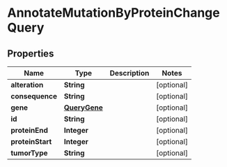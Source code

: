 
# AnnotateMutationByProteinChangeQuery

## Properties
Name | Type | Description | Notes
------------ | ------------- | ------------- | -------------
**alteration** | **String** |  |  [optional]
**consequence** | **String** |  |  [optional]
**gene** | [**QueryGene**](QueryGene.md) |  |  [optional]
**id** | **String** |  |  [optional]
**proteinEnd** | **Integer** |  |  [optional]
**proteinStart** | **Integer** |  |  [optional]
**tumorType** | **String** |  |  [optional]



